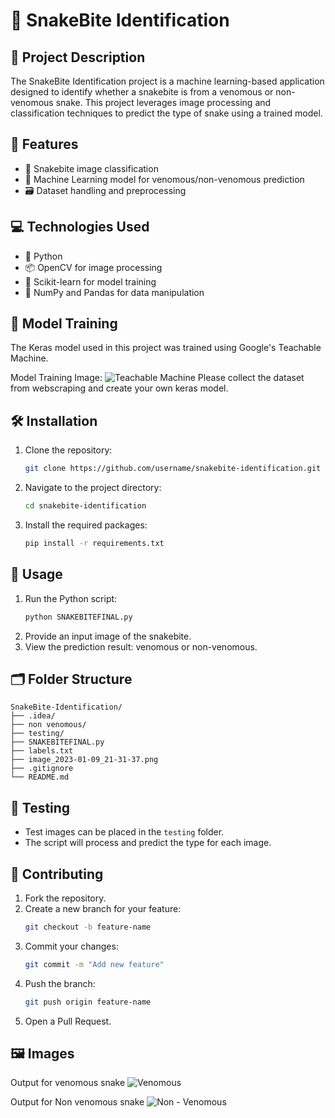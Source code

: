# 🐍 SnakeBite Identification

## 📑 Project Description
The SnakeBite Identification project is a machine learning-based application designed to identify whether a snakebite is from a venomous or non-venomous snake. This project leverages image processing and classification techniques to predict the type of snake using a trained model.

## 🌟 Features
- 🐍 Snakebite image classification
- 🧠 Machine Learning model for venomous/non-venomous prediction
- 🗃️ Dataset handling and preprocessing

## 💻 Technologies Used
- 🐍 Python
- 📦 OpenCV for image processing
- 🤖 Scikit-learn for model training
- 💾 NumPy and Pandas for data manipulation

## 🧠 Model Training
The Keras model used in this project was trained using Google's Teachable Machine. 

Model Training Image:
![Teachable Machine](https://github.com/user-attachments/assets/215b2b35-8d1c-4b67-ab28-14250a1de618)
Please collect the dataset from webscraping and create your own keras model.


## 🛠️ Installation
1. Clone the repository:
   ```bash
   git clone https://github.com/username/snakebite-identification.git
   ```
2. Navigate to the project directory:
   ```bash
   cd snakebite-identification
   ```
3. Install the required packages:
   ```bash
   pip install -r requirements.txt
   ```


## 🚀 Usage
1. Run the Python script:
   ```bash
   python SNAKEBITEFINAL.py
   ```
2. Provide an input image of the snakebite.
3. View the prediction result: venomous or non-venomous.

## 🗂️ Folder Structure
```
SnakeBite-Identification/
├── .idea/
├── non venomous/
├── testing/
├── SNAKEBITEFINAL.py
├── labels.txt
├── image_2023-01-09_21-31-37.png
├── .gitignore
└── README.md
```

## 🧪 Testing
- Test images can be placed in the `testing` folder.
- The script will process and predict the type for each image.

## 🤝 Contributing
1. Fork the repository.
2. Create a new branch for your feature:
   ```bash
   git checkout -b feature-name
   ```
3. Commit your changes:
   ```bash
   git commit -m "Add new feature"
   ```
4. Push the branch:
   ```bash
   git push origin feature-name
   ```
5. Open a Pull Request.

## 🖼️ Images
Output for venomous snake 
![Venomous](https://github.com/user-attachments/assets/da049b42-c083-49f9-b60b-9b804ea95e41)

Output for Non venomous snake 
![Non - Venomous](https://github.com/user-attachments/assets/2d9e7fef-3b95-4613-8afd-66a9ce78ca04)

